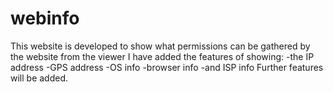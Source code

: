 # webinfo
This website is developed to show what permissions can be gathered by the website from the viewer I have added the features of showing:
-the IP address 
-GPS address 
-OS info 
-browser info 
-and ISP info 
Further features will be added.
